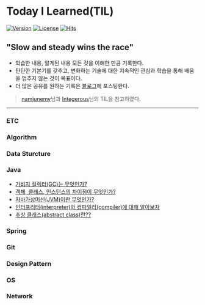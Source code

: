 # Today I Learned(TIL)
[![Version](https://img.shields.io/badge/version-2020.04.16-red.svg)](./CHANGELOG)  [![License](https://img.shields.io/github/license/mashape/apistatus.svg)](./LICENSE)  [![Hits](https://hits.seeyoufarm.com/api/count/incr/badge.svg?url=https://github.com/hanull/TIL)](https://hits.seeyoufarm.com/)

## "Slow and steady wins the race"
- 학습한 내용, 알게된 내용 모든 것을 이해한 만큼 기록한다.
- 탄탄한 기본기를 갖추고, 변화하는 기술에 대한 지속적인 관심과 학습을 통해 배움을 멈추지 않는 것이 목표이다.
- 더 많은 공유를 원하는 기록은 [블로그](https://hanul-dev.netlify.app/)에 포스팅한다.

> [namjunemy](https://github.com/namjunemy)님과 [Integerous](https://github.com/Integerous)님의 TIL을 참고하였다.

<hr>

### ETC

### Algorithm

### Data Sturcture

### Java
- [가비지 컬렉터(GC)는 무엇인가?](https://github.com/hanull/TIL/blob/master/Java/garbage-collector.md)
- [객체, 클래스, 인스턴스의 차이점이 무엇인가?](https://github.com/hanull/TIL/blob/master/Java/Object-Class-Instance.md)
- [자바가상머신(JVM)이란 무엇인가?](https://github.com/hanull/TIL/blob/master/Java/jvm.md)
- [인터프리터(interpreter)와 컴파일러(compiler)에 대해 알아보자](https://github.com/hanull/TIL/blob/master/Java/compiler-interpreter.md)
- [추상 클래스(abstract class)란??](https://github.com/hanull/TIL/blob/master/Java/abstract-class.md)

### Spring

### Git

### Design Pattern

### OS

### Network
